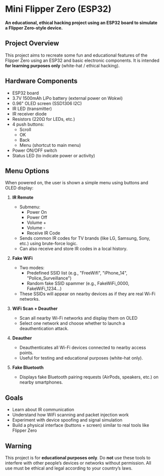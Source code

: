 # Mini Flipper Zero (ESP32)

**An educational, ethical hacking project using an ESP32 board to simulate a Flipper Zero-style device.**

## Project Overview

This project aims to recreate some fun and educational features of the Flipper Zero using an ESP32 and basic electronic components. It is intended **for learning purposes only** (white-hat / ethical hacking).

## Hardware Components

- ESP32 board  
- 3.7V 1500mAh LiPo battery (external power on Wokwi)
- 0.96" OLED screen (SSD1306 I2C)  
- IR LED (transmitter)  
- IR receiver diode  
- Resistors (220Ω for LEDs, etc.)
- 4 push buttons:
  - Scroll  
  - OK  
  - Back  
  - Menu (shortcut to main menu)  
- Power ON/OFF switch  
- Status LED (to indicate power or activity)

## Menu Options

When powered on, the user is shown a simple menu using buttons and OLED display:

1. **IR Remote**  
   - Submenu:  
     - Power On  
     - Power Off  
     - Volume +  
     - Volume -  
     - Receive IR Code  
   - Sends common IR codes for TV brands (like LG, Samsung, Sony, etc.) using brute-force logic.  
   - Can also receive and store IR codes in a local history.

2. **Fake WiFi**  
   - Two modes:  
     - Predefined SSID list (e.g., "FreeWifi", "iPhone_14", "Police_Surveillance")  
     - Random fake SSID spammer (e.g., FakeWiFi_0000, FakeWiFi_1234...)  
   - These SSIDs will appear on nearby devices as if they are real Wi-Fi networks.

3. **WiFi Scan + Deauther**  
   - Scan all nearby Wi-Fi networks and display them on OLED  
   - Select one network and choose whether to launch a deauthentication attack.

4. **Deauther**  
   - Deauthenticates all Wi-Fi devices connected to nearby access points.  
   - Useful for testing and educational purposes (white-hat only).

5. **Fake Bluetooth**  
   - Displays fake Bluetooth pairing requests (AirPods, speakers, etc.) on nearby smartphones.

## Goals

- Learn about IR communication  
- Understand how WiFi scanning and packet injection work  
- Experiment with device spoofing and signal simulation  
- Build a physical interface (buttons + screen) similar to real tools like Flipper Zero

## Warning

This project is for **educational purposes only**. Do **not** use these tools to interfere with other people’s devices or networks without permission. All use must be ethical and legal according to your country’s laws.



